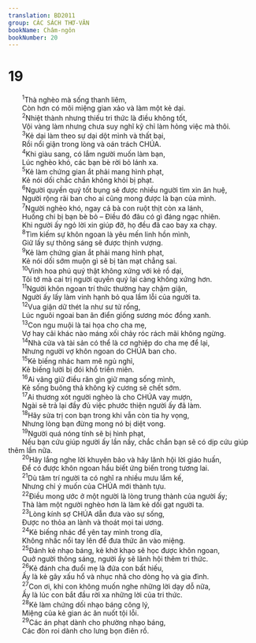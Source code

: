 ```yaml
---
translation: BD2011
group: CÁC SÁCH THƠ-VĂN
bookName: Châm-ngôn 
bookNumber: 20
---
```


<div class="title"><h1>19</h1></div>
<span class="verse ch_19_1">  <sup>1</sup>Thà nghèo mà sống thanh liêm,<br/>  Còn hơn có môi miệng gian xảo và làm một kẻ dại.<br/></span>
<span class="verse ch_19_2">  <sup>2</sup>Nhiệt thành nhưng thiếu tri thức là điều không tốt,<br/>  Vội vàng làm nhưng chưa suy nghĩ kỹ chỉ làm hỏng việc mà thôi.<br/></span>
<span class="verse ch_19_3">  <sup>3</sup>Kẻ dại làm theo sự dại dột mình và thất bại,<br/>  Rồi nổi giận trong lòng và oán trách CHÚA.<br/></span>
<span class="verse ch_19_4">  <sup>4</sup>Khi giàu sang, có lắm người muốn làm bạn,<br/>  Lúc nghèo khó, các bạn bè rời bỏ lánh xa.<br/></span>
<span class="verse ch_19_5">  <sup>5</sup>Kẻ làm chứng gian ắt phải mang hình phạt,<br/>  Kẻ nói dối chắc chắn không khỏi bị phạt.<br/></span>
<span class="verse ch_19_6">  <sup>6</sup>Người quyền quý tốt bụng sẽ được nhiều người tìm xin ân huệ,<br/>  Người rộng rãi ban cho ai cũng mong được là bạn của mình.<br/></span>
<span class="verse ch_19_7">  <sup>7</sup>Người nghèo khó, ngay cả bà con ruột thịt còn xa lánh,<br/>  Huống chi bị bạn bè bỏ – Ðiều đó đâu có gì đáng ngạc nhiên.<br/>  Khi người ấy ngỏ lời xin giúp đỡ, họ đều đã cao bay xa chạy.<br/></span>
<span class="verse ch_19_8">  <sup>8</sup>Tìm kiếm sự khôn ngoan là yêu mến linh hồn mình,<br/>  Giữ lấy sự thông sáng sẽ được thịnh vượng.<br/></span>
<span class="verse ch_19_9">  <sup>9</sup>Kẻ làm chứng gian ắt phải mang hình phạt,<br/>  Kẻ nói dối sớm muộn gì sẽ bị tàn mạt chẳng sai.<br/></span>
<span class="verse ch_19_10">  <sup>10</sup>Vinh hoa phú quý thật không xứng với kẻ rồ dại,<br/>  Tôi tớ mà cai trị người quyền quý lại càng không xứng hơn.<br/></span>
<span class="verse ch_19_11">  <sup>11</sup>Người khôn ngoan trí thức thường hay chậm giận,<br/>  Người ấy lấy làm vinh hạnh bỏ qua lầm lỗi của người ta.<br/></span>
<span class="verse ch_19_12">  <sup>12</sup>Vua giận dữ thét la như sư tử rống,<br/>  Lúc nguôi ngoai ban ân điển giống sương móc đồng xanh.<br/></span>
<span class="verse ch_19_13">  <sup>13</sup>Con ngu muội là tai họa cho cha mẹ,<br/>  Vợ hay cãi khác nào máng xối chảy róc rách mãi không ngừng.<br/></span>
<span class="verse ch_19_14">  <sup>14</sup>Nhà cửa và tài sản có thể là cơ nghiệp do cha mẹ để lại,<br/>  Nhưng người vợ khôn ngoan do CHÚA ban cho.<br/></span>
<span class="verse ch_19_15">  <sup>15</sup>Kẻ biếng nhác ham mê ngủ nghỉ,<br/>  Kẻ biếng lười bị đói khổ triền miên.<br/></span>
<span class="verse ch_19_16">  <sup>16</sup>Ai vâng giữ điều răn gìn giữ mạng sống mình,<br/>  Kẻ sống buông thả không kỷ cương sẽ chết sớm.<br/></span>
<span class="verse ch_19_17">  <sup>17</sup>Ai thương xót người nghèo là cho CHÚA vay mượn,<br/>  Ngài sẽ trả lại đầy đủ việc phước thiện người ấy đã làm.<br/></span>
<span class="verse ch_19_18">  <sup>18</sup>Hãy sửa trị con bạn trong khi vẫn còn tia hy vọng,<br/>  Nhưng lòng bạn đừng mong nó bị diệt vong.<br/></span>
<span class="verse ch_19_19">  <sup>19</sup>Người quá nóng tính sẽ bị hình phạt,<br/>  Nếu bạn cứu giúp người ấy lần nầy, chắc chắn bạn sẽ có dịp cứu giúp thêm lần nữa.<br/></span>
<span class="verse ch_19_20">  <sup>20</sup>Hãy lắng nghe lời khuyên bảo và hãy lãnh hội lời giáo huấn,<br/>  Ðể có được khôn ngoan hầu biết ứng biến trong tương lai.<br/></span>
<span class="verse ch_19_21">  <sup>21</sup>Dù tâm trí người ta có nghĩ ra nhiều mưu lắm kế,<br/>  Nhưng chỉ ý muốn của CHÚA mới thành tựu.<br/></span>
<span class="verse ch_19_22">  <sup>22</sup>Ðiều mong ước ở một người là lòng trung thành của người ấy;<br/>  Thà làm một người nghèo hơn là làm kẻ dối gạt người ta.<br/></span>
<span class="verse ch_19_23">  <sup>23</sup>Lòng kính sợ CHÚA dẫn đưa vào sự sống,<br/>  Ðược no thỏa an lành và thoát mọi tai ương.<br/></span>
<span class="verse ch_19_24">  <sup>24</sup>Kẻ biếng nhác để yên tay mình trong dĩa,<br/>  Không nhấc nổi tay lên để đưa thức ăn vào miệng.<br/></span>
<span class="verse ch_19_25">  <sup>25</sup>Ðánh kẻ nhạo báng, kẻ khờ khạo sẽ học được khôn ngoan,<br/>  Quở người thông sáng, người ấy sẽ lãnh hội thêm tri thức.<br/></span>
<span class="verse ch_19_26">  <sup>26</sup>Kẻ đánh cha đuổi mẹ là đứa con bất hiếu,<br/>  Ấy là kẻ gây xấu hổ và nhục nhã cho dòng họ và gia đình.<br/></span>
<span class="verse ch_19_27">  <sup>27</sup>Con ơi, khi con không muốn nghe những lời dạy dỗ nữa,<br/>  Ấy là lúc con bắt đầu rời xa những lời của tri thức.<br/></span>
<span class="verse ch_19_28">  <sup>28</sup>Kẻ làm chứng dối nhạo báng công lý,<br/>  Miệng của kẻ gian ác ăn nuốt tội lỗi.<br/></span>
<span class="verse ch_19_29">  <sup>29</sup>Các án phạt dành cho phường nhạo báng,<br/>  Các đòn roi dành cho lưng bọn điên rồ.<br/></span>
